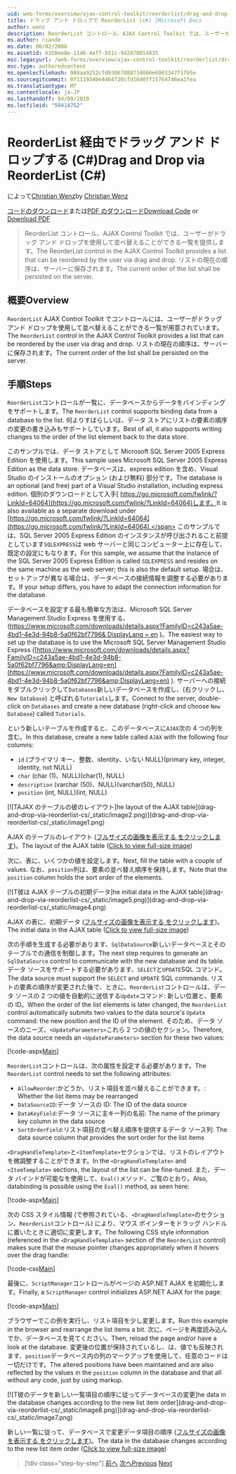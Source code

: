 ```yaml
---
uid: web-forms/overview/ajax-control-toolkit/reorderlist/drag-and-drop-via-reorderlist-cs
title: ドラッグ アンド ドロップで ReorderList (c#) |Microsoft Docs
author: wenz
description: ReorderList コントロール、AJAX Control Toolkit では、ユーザーがドラッグ アンド ドロップを使用して並べ替えることができる一覧を提供します。 現在の注文リストのものとしています.
ms.author: riande
ms.date: 06/02/2008
ms.assetid: 6350ee8e-11d6-4aff-b51c-942878014835
msc.legacyurl: /web-forms/overview/ajax-control-toolkit/reorderlist/drag-and-drop-via-reorderlist-cs
msc.type: authoredcontent
ms.openlocfilehash: 988aa9252cfd93067888734006e6003347f1fb5e
ms.sourcegitcommit: 0f1119340e4464720cfd16d0ff15764746ea1fea
ms.translationtype: MT
ms.contentlocale: ja-JP
ms.lasthandoff: 04/09/2019
ms.locfileid: "59414752"
---
```

# <a name="drag-and-drop-via-reorderlist-c"></a><span data-ttu-id="4f753-104">ReorderList 経由でドラッグ アンド ドロップする (C#)</span><span class="sxs-lookup"><span data-stu-id="4f753-104">Drag and Drop via ReorderList (C#)</span></span>

<span data-ttu-id="4f753-105">によって[Christian Wenz](https://github.com/wenz)</span><span class="sxs-lookup"><span data-stu-id="4f753-105">by [Christian Wenz](https://github.com/wenz)</span></span>

<span data-ttu-id="4f753-106">[コードのダウンロード](http://download.microsoft.com/download/9/3/f/93f8daea-bebd-4821-833b-95205389c7d0/ReorderList5.cs.zip)または[PDF のダウンロード](http://download.microsoft.com/download/2/d/c/2dc10e34-6983-41d4-9c08-f78f5387d32b/reorderlist5CS.pdf)</span><span class="sxs-lookup"><span data-stu-id="4f753-106">[Download Code](http://download.microsoft.com/download/9/3/f/93f8daea-bebd-4821-833b-95205389c7d0/ReorderList5.cs.zip) or [Download PDF](http://download.microsoft.com/download/2/d/c/2dc10e34-6983-41d4-9c08-f78f5387d32b/reorderlist5CS.pdf)</span></span>

> <span data-ttu-id="4f753-107">ReorderList コントロール、AJAX Control Toolkit では、ユーザーがドラッグ アンド ドロップを使用して並べ替えることができる一覧を提供します。</span><span class="sxs-lookup"><span data-stu-id="4f753-107">The ReorderList control in the AJAX Control Toolkit provides a list that can be reordered by the user via drag and drop.</span></span> <span data-ttu-id="4f753-108">リストの現在の順序は、サーバーに保存されます。</span><span class="sxs-lookup"><span data-stu-id="4f753-108">The current order of the list shall be persisted on the server.</span></span>


## <a name="overview"></a><span data-ttu-id="4f753-109">概要</span><span class="sxs-lookup"><span data-stu-id="4f753-109">Overview</span></span>

<span data-ttu-id="4f753-110">`ReorderList` AJAX Control Toolkit でコントロールには、ユーザーがドラッグ アンド ドロップを使用して並べ替えることができる一覧が用意されています。</span><span class="sxs-lookup"><span data-stu-id="4f753-110">The `ReorderList` control in the AJAX Control Toolkit provides a list that can be reordered by the user via drag and drop.</span></span> <span data-ttu-id="4f753-111">リストの現在の順序は、サーバーに保存されます。</span><span class="sxs-lookup"><span data-stu-id="4f753-111">The current order of the list shall be persisted on the server.</span></span>

## <a name="steps"></a><span data-ttu-id="4f753-112">手順</span><span class="sxs-lookup"><span data-stu-id="4f753-112">Steps</span></span>

<span data-ttu-id="4f753-113">`ReorderList`コントロールが一覧に、データベースからデータをバインディングをサポートします。</span><span class="sxs-lookup"><span data-stu-id="4f753-113">The `ReorderList` control supports binding data from a database to the list.</span></span> <span data-ttu-id="4f753-114">何よりすばらしいは、データ ストアにリストの要素の順序の変更の書き込みもサポートしています。</span><span class="sxs-lookup"><span data-stu-id="4f753-114">Best of all, it also supports writing changes to the order of the list element back to the data store.</span></span>

<span data-ttu-id="4f753-115">このサンプルでは、データ ストアとして Microsoft SQL Server 2005 Express Edition を使用します。</span><span class="sxs-lookup"><span data-stu-id="4f753-115">This sample uses Microsoft SQL Server 2005 Express Edition as the data store.</span></span> <span data-ttu-id="4f753-116">データベースは、express edition を含め、Visual Studio のインストールのオプション (および無料) 部分です。</span><span class="sxs-lookup"><span data-stu-id="4f753-116">The database is an optional (and free) part of a Visual Studio installation, including express edition.</span></span> <span data-ttu-id="4f753-117">個別のダウンロードとして入手[ https://go.microsoft.com/fwlink/?LinkId=64064](https://go.microsoft.com/fwlink/?LinkId=64064)します。</span><span class="sxs-lookup"><span data-stu-id="4f753-117">It is also available as a separate download under [https://go.microsoft.com/fwlink/?LinkId=64064](https://go.microsoft.com/fwlink/?LinkId=64064).</span></span> <span data-ttu-id="4f753-118">このサンプルでは、SQL Server 2005 Express Edition のインスタンスが呼び出されること前提としています`SQLEXPRESS`は web サーバーと同じコンピューター上に存在して、既定の設定にもなります。</span><span class="sxs-lookup"><span data-stu-id="4f753-118">For this sample, we assume that the instance of the SQL Server 2005 Express Edition is called `SQLEXPRESS` and resides on the same machine as the web server; this is also the default setup.</span></span> <span data-ttu-id="4f753-119">場合は、セットアップが異なる場合は、データベースの接続情報を調整する必要があります。</span><span class="sxs-lookup"><span data-stu-id="4f753-119">If your setup differs, you have to adapt the connection information for the database.</span></span>

<span data-ttu-id="4f753-120">データベースを設定する最も簡単な方法は、Microsoft SQL Server Management Studio Express を使用する、([https://www.microsoft.com/downloads/details.aspx?FamilyID=c243a5ae-4bd1-4e3d-94b8-5a0f62bf7796&amp; DisplayLang = en](https://www.microsoft.com/downloads/details.aspx?FamilyID=c243a5ae-4bd1-4e3d-94b8-5a0f62bf7796&amp;DisplayLang=en) )。</span><span class="sxs-lookup"><span data-stu-id="4f753-120">The easiest way to set up the database is to use the Microsoft SQL Server Management Studio Express ([https://www.microsoft.com/downloads/details.aspx?FamilyID=c243a5ae-4bd1-4e3d-94b8-5a0f62bf7796&amp;DisplayLang=en](https://www.microsoft.com/downloads/details.aspx?FamilyID=c243a5ae-4bd1-4e3d-94b8-5a0f62bf7796&amp;DisplayLang=en) ).</span></span> <span data-ttu-id="4f753-121">サーバーへの接続をダブルクリックして`Databases`新しいデータベースを作成し、(右クリックし、 `New Database`) と呼ばれる`Tutorials`します。</span><span class="sxs-lookup"><span data-stu-id="4f753-121">Connect to the server, double-click on `Databases` and create a new database (right-click and choose `New Database`) called `Tutorials`.</span></span>

<span data-ttu-id="4f753-122">という新しいテーブルを作成すると、このデータベースに`AJAX`次の 4 つの列を含む。</span><span class="sxs-lookup"><span data-stu-id="4f753-122">In this database, create a new table called `AJAX` with the following four columns:</span></span>

- `id` <span data-ttu-id="4f753-123">(プライマリ キー、整数、identity、いない NULL)</span><span class="sxs-lookup"><span data-stu-id="4f753-123">(primary key, integer, identity, not NULL)</span></span>
- `char` <span data-ttu-id="4f753-124">(char (1)、NULL)</span><span class="sxs-lookup"><span data-stu-id="4f753-124">(char(1), NULL)</span></span>
- `description` <span data-ttu-id="4f753-125">(varchar (50)、NULL)</span><span class="sxs-lookup"><span data-stu-id="4f753-125">(varchar(50), NULL)</span></span>
- `position` <span data-ttu-id="4f753-126">(int, NULL)</span><span class="sxs-lookup"><span data-stu-id="4f753-126">(int, NULL)</span></span>


[![T<span data-ttu-id="4f753-127">AJAX のテーブルの彼のレイアウト]</span><span class="sxs-lookup"><span data-stu-id="4f753-127">he layout of the AJAX table]</span></span>(drag-and-drop-via-reorderlist-cs/_static/image2.png)](drag-and-drop-via-reorderlist-cs/_static/image1.png)

<span data-ttu-id="4f753-128">AJAX のテーブルのレイアウト ([フルサイズの画像を表示する をクリックします](drag-and-drop-via-reorderlist-cs/_static/image3.png))。</span><span class="sxs-lookup"><span data-stu-id="4f753-128">The layout of the AJAX table ([Click to view full-size image](drag-and-drop-via-reorderlist-cs/_static/image3.png))</span></span>


<span data-ttu-id="4f753-129">次に、表に、いくつかの値を設定します。</span><span class="sxs-lookup"><span data-stu-id="4f753-129">Next, fill the table with a couple of values.</span></span> <span data-ttu-id="4f753-130">なお、`position`列は、要素の並べ替え順序を保持します。</span><span class="sxs-lookup"><span data-stu-id="4f753-130">Note that the `position` column holds the sort order of the elements.</span></span>


[![T<span data-ttu-id="4f753-131">彼は AJAX テーブルの初期データ]</span><span class="sxs-lookup"><span data-stu-id="4f753-131">he initial data in the AJAX table]</span></span>(drag-and-drop-via-reorderlist-cs/_static/image5.png)](drag-and-drop-via-reorderlist-cs/_static/image4.png)

<span data-ttu-id="4f753-132">AJAX の表に、初期データ ([フルサイズの画像を表示する をクリックします](drag-and-drop-via-reorderlist-cs/_static/image6.png))。</span><span class="sxs-lookup"><span data-stu-id="4f753-132">The initial data in the AJAX table ([Click to view full-size image](drag-and-drop-via-reorderlist-cs/_static/image6.png))</span></span>


<span data-ttu-id="4f753-133">次の手順を生成する必要があります、`SqlDataSource`新しいデータベースとそのテーブルでの通信を制御します。</span><span class="sxs-lookup"><span data-stu-id="4f753-133">The next step requires to generate an `SqlDataSource` control to communicate with the new database and its table.</span></span> <span data-ttu-id="4f753-134">データ ソースをサポートする必要があります、`SELECT`と`UPDATE`SQL コマンド。</span><span class="sxs-lookup"><span data-stu-id="4f753-134">The data source must support the `SELECT` and `UPDATE` SQL commands.</span></span> <span data-ttu-id="4f753-135">リストの要素の順序が変更された後で、ときに、`ReorderList`コントロールは、データ ソースの 2 つの値を自動的に送信する`Update`コマンド: 新しい位置と、要素の ID。</span><span class="sxs-lookup"><span data-stu-id="4f753-135">When the order of the list elements is later changed, the `ReorderList` control automatically submits two values to the data source's `Update` command: the new position and the ID of the element.</span></span> <span data-ttu-id="4f753-136">そのため、データ ソースのニーズ、`<UpdateParameters>`これら 2 つの値のセクション。</span><span class="sxs-lookup"><span data-stu-id="4f753-136">Therefore, the data source needs an `<UpdateParameters>` section for these two values:</span></span>

[!code-aspx[Main](drag-and-drop-via-reorderlist-cs/samples/sample1.aspx)]

<span data-ttu-id="4f753-137">`ReorderList`コントロールは、次の属性を設定する必要があります。</span><span class="sxs-lookup"><span data-stu-id="4f753-137">The `ReorderList` control needs to set the following attributes:</span></span>

- `AllowReorder`<span data-ttu-id="4f753-138">:かどうか、リスト項目を並べ替えることができます。</span><span class="sxs-lookup"><span data-stu-id="4f753-138">: Whether the list items may be rearranged</span></span>
- `DataSourceID`<span data-ttu-id="4f753-139">:データ ソースの ID</span><span class="sxs-lookup"><span data-stu-id="4f753-139">: The ID of the data source</span></span>
- `DataKeyField`<span data-ttu-id="4f753-140">:データ ソースに主キー列の名前</span><span class="sxs-lookup"><span data-stu-id="4f753-140">: The name of the primary key column in the data source</span></span>
- `SortOrderField`<span data-ttu-id="4f753-141">:リスト項目の並べ替え順序を提供するデータ ソース列</span><span class="sxs-lookup"><span data-stu-id="4f753-141">: The data source column that provides the sort order for the list items</span></span>

<span data-ttu-id="4f753-142">`<DragHandleTemplate>`と`<ItemTemplate>`セクションでは、リストのレイアウトを微調整することができます。</span><span class="sxs-lookup"><span data-stu-id="4f753-142">In the `<DragHandleTemplate>` and `<ItemTemplate>` sections, the layout of the list can be fine-tuned.</span></span> <span data-ttu-id="4f753-143">また、データ バインドが可能なを使用して、`Eval()`メソッド、ご覧のとおり。</span><span class="sxs-lookup"><span data-stu-id="4f753-143">Also, databinding is possible using the `Eval()` method, as seen here:</span></span>

[!code-aspx[Main](drag-and-drop-via-reorderlist-cs/samples/sample2.aspx)]

<span data-ttu-id="4f753-144">次の CSS スタイル情報 (で参照されている、`<DragHandleTemplate>`のセクション、`ReorderList`コントロール) により、マウス ポインターをドラッグ ハンドルに置いたときに適切に変更します。</span><span class="sxs-lookup"><span data-stu-id="4f753-144">The following CSS style information (referenced in the `<DragHandleTemplate>` section of the `ReorderList` control) makes sure that the mouse pointer changes appropriately when it hovers over the drag handle:</span></span>

[!code-css[Main](drag-and-drop-via-reorderlist-cs/samples/sample3.css)]

<span data-ttu-id="4f753-145">最後に、`ScriptManager`コントロールがページの ASP.NET AJAX を初期化します。</span><span class="sxs-lookup"><span data-stu-id="4f753-145">Finally, a `ScriptManager` control initializes ASP.NET AJAX for the page:</span></span>

[!code-aspx[Main](drag-and-drop-via-reorderlist-cs/samples/sample4.aspx)]

<span data-ttu-id="4f753-146">ブラウザーでこの例を実行し、リスト項目を少し変更します。</span><span class="sxs-lookup"><span data-stu-id="4f753-146">Run this example in the browser and rearrange the list items a bit.</span></span> <span data-ttu-id="4f753-147">次に、ページを再度読み込んでか、データベースを見てください。</span><span class="sxs-lookup"><span data-stu-id="4f753-147">Then, reload the page and/or have a look at the database.</span></span> <span data-ttu-id="4f753-148">変更後の位置が保持されているし、は、値でも反映されます、`position`データベース内の列のマークアップを使用して、任意のコードは一切だけです。</span><span class="sxs-lookup"><span data-stu-id="4f753-148">The altered positions have been maintained and are also reflected by the values in the `position` column in the database and that all without any code, just by using markup.</span></span>


[![T<span data-ttu-id="4f753-149">彼のデータを新しい一覧項目の順序に従ってデータベースの変更]</span><span class="sxs-lookup"><span data-stu-id="4f753-149">he data in the database changes according to the new list item order]</span></span>(drag-and-drop-via-reorderlist-cs/_static/image8.png)](drag-and-drop-via-reorderlist-cs/_static/image7.png)

<span data-ttu-id="4f753-150">新しい一覧に従って、データベースで変更データ項目の順序 ([フルサイズの画像を表示する をクリックします](drag-and-drop-via-reorderlist-cs/_static/image9.png))。</span><span class="sxs-lookup"><span data-stu-id="4f753-150">The data in the database changes according to the new list item order ([Click to view full-size image](drag-and-drop-via-reorderlist-cs/_static/image9.png))</span></span>

> [!div class="step-by-step"]
> <span data-ttu-id="4f753-151">[前へ](using-postbacks-with-reorderlist-cs.md)
> [次へ](using-postbacks-with-reorderlist-vb.md)</span><span class="sxs-lookup"><span data-stu-id="4f753-151">[Previous](using-postbacks-with-reorderlist-cs.md)
[Next](using-postbacks-with-reorderlist-vb.md)</span></span>

